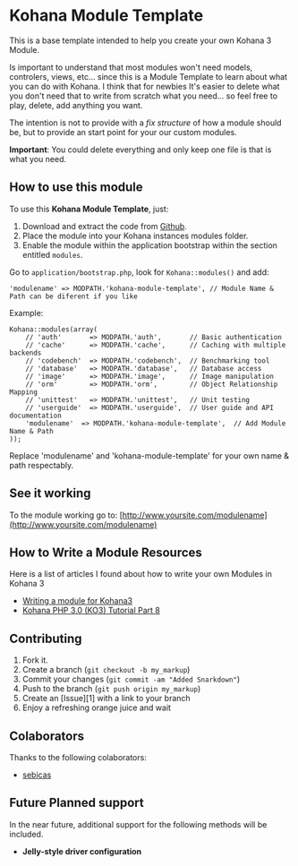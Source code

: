 Kohana Module Template
======================

This is a base template intended to help you create your own Kohana 3 Module.

Is important to understand that most modules won't need models, controlers, views, etc... since this is a Module Template to learn about what you can do with Kohana. I think that for newbies It's easier to delete what you don't need that to write from scratch what you need... so feel free to play, delete, add anything you want.

The intention is not to provide with a *fix structure* of how a module should be, but to provide an start point for your our custom modules.

**Important**: You could delete everything and only keep one file is that is what you need.

How to use this module
----------------------

To use this **Kohana Module Template**, just:

1. Download and extract the code from [Github](https://github.com/sebicas/kohana-module-template).
2. Place the module into your Kohana instances modules folder.
3. Enable the module within the application bootstrap within the section entitled `modules`.

Go to `application/bootstrap.php`, look for `Kohana::modules()` and add:

    'modulename' => MODPATH.'kohana-module-template', // Module Name & Path can be diferent if you like

Example:

    Kohana::modules(array(
        // 'auth'       => MODPATH.'auth',       // Basic authentication
        // 'cache'      => MODPATH.'cache',      // Caching with multiple backends
        // 'codebench'  => MODPATH.'codebench',  // Benchmarking tool
        // 'database'   => MODPATH.'database',   // Database access
        // 'image'      => MODPATH.'image',      // Image manipulation
        // 'orm'        => MODPATH.'orm',        // Object Relationship Mapping
        // 'unittest'   => MODPATH.'unittest',   // Unit testing
        // 'userguide'  => MODPATH.'userguide',  // User guide and API documentation
        'modulename'  => MODPATH.'kohana-module-template',  // Add Module Name & Path
    ));

Replace 'modulename' and 'kohana-module-template' for your own name & path respectably.

See it working
--------------

To the module working go to:
[http://www.yoursite.com/modulename](http://www.yoursite.com/modulename)

How to Write a Module Resources
-------------------------------

Here is a list of articles I found about how to write your own Modules in Kohana 3

* [Writing a module for Kohana3](http://query7.com/writing-a-module-for-kohana3)
* [Kohana PHP 3.0 (KO3) Tutorial Part 8](http://www.dealtaker.com/blog/2010/04/30/kohana-php-3-0-ko3-tutorial-part-8/)

Contributing
------------

1. Fork it.
2. Create a branch (`git checkout -b my_markup`)
3. Commit your changes (`git commit -am "Added Snarkdown"`)
4. Push to the branch (`git push origin my_markup`)
5. Create an [Issue][1] with a link to your branch
6. Enjoy a refreshing orange juice and wait

Colaborators
------------

Thanks to the following colaborators:

* [sebicas](https://github.com/sebicas)

Future Planned support
----------------------

In the near future, additional support for the following methods will be included.

* **Jelly-style driver configuration**